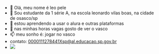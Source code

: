 - 👋 Olá, meu nome é leo pele
- 👀 Sou estudante da 1 série A, na escola leonardo vilas boas, na cidade de osasco/sp
- 🌱 estou aprendendo a usar o alura e outras plataformas
- 💞️ nas minhas horas vagas gosto de ver o vasco
- 📫 meu sonho é: jogar no vasco
- contato: 0000111278441Xsp@al.educacao.sp.gov.br
- ![](https://media1.tenor.com/m/VBedP49JJPEAAAAC/sad-ronaldo.gif)
<!---
assinashrek123/assinashrek123 is a ✨ special ✨ repository because its `README.md` (this file) appears on your GitHub profile.
You can click the Preview link to take a look at your changes.
--->
